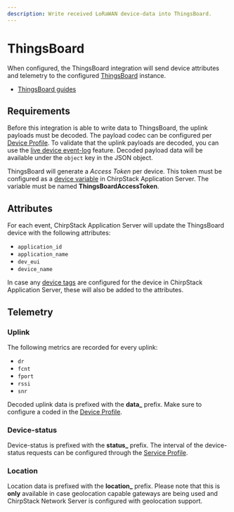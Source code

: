 ```yaml
---
description: Write received LoRaWAN device-data into ThingsBoard.
---
```


# ThingsBoard

When configured, the ThingsBoard integration will send device attributes
and telemetry to the configured [ThingsBoard](https://thingsboard.io/) instance.

* [ThingsBoard guides](https://thingsboard.io/docs/guides/)

## Requirements

Before this integration is able to write data to ThingsBoard, the uplink
payloads must be decoded. The payload codec can be configured per
[Device Profile](../use/device-profiles.md). To validate that the uplink
payloads are decoded, you can use the [live device event-log](../use/event-logging.md)
feature. Decoded payload data will be available under the `object` key in
the JSON object.

ThingsBoard will generate a _Access Token_ per device. This token must be
configured as a [device variable](../use/devices.md) in ChirpStack Application Server. 
The variable must be named **ThingsBoardAccessToken**.

## Attributes

For each event, ChirpStack Application Server will update the ThingsBoard device with the
following attributes:

* `application_id`
* `application_name`
* `dev_eui`
* `device_name`

In case any [device tags](../use/devices.md) are configured for the
device in ChirpStack Application Server, these will also be added to the attributes.

## Telemetry

### Uplink

The following metrics are recorded for every uplink:

* `dr`
* `fcnt`
* `fport`
* `rssi`
* `snr`

Decoded uplink data is prefixed with the **data_** prefix. Make sure to
configure a coded in the [Device Profile](../use/device-profiles.md).

### Device-status

Device-status is prefixed with the **status_** prefix. The interval of the
device-status requests can be configured through the [Service Profile](../use/service-profiles.md).

### Location

Location data is prefixed with the **location_** prefix. Please note that this
is **only** available in case geolocation capable gateways are being used and
ChirpStack Network Server is configured with geolocation support.
